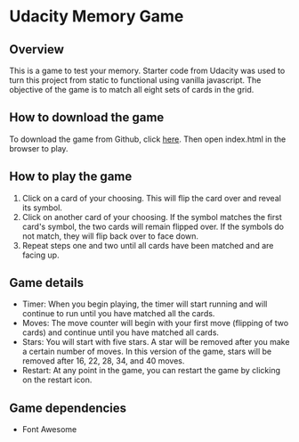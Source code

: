 # Udacity Memory Game

## Overview
This is a game to test your memory. Starter code from Udacity was used to turn this project from static to functional using vanilla javascript. The objective of the game is to match all eight sets of cards in the grid.

## How to download the game
To download the game from Github, click [here](https://github.com/ksirgey/udacity-memory-game.git). Then open index.html in the browser to play.

## How to play the game
1. Click on a card of your choosing. This will flip the card over and reveal its symbol.
2. Click on another card of your choosing. If the symbol matches the first card's symbol, the two cards will remain flipped over. If the symbols do not match, they will flip back over to face down.
3. Repeat steps one and two until all cards have been matched and are facing up.

## Game details
- Timer: When you begin playing, the timer will start running and will continue to run until you have matched all the cards.
- Moves: The move counter will begin with your first move (flipping of two cards) and continue until you have matched all cards.
- Stars: You will start with five stars. A star will be removed after you make a certain number of moves. In this version of the game, stars will be removed after 16, 22, 28, 34, and 40 moves.
- Restart: At any point in the game, you can restart the game by clicking on the restart icon.

## Game dependencies
- Font Awesome

